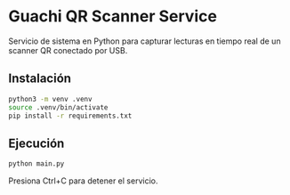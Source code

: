 # Guachi QR Scanner Service

Servicio de sistema en Python para capturar lecturas en tiempo real de un scanner QR conectado por USB.

## Instalación

```bash
python3 -m venv .venv
source .venv/bin/activate
pip install -r requirements.txt
```

## Ejecución

```bash
python main.py
```

Presiona Ctrl+C para detener el servicio.

